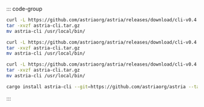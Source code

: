 ::: code-group

  ```bash [ARM Mac]
  curl -L https://github.com/astriaorg/astria/releases/download/cli-v0.4.0/astria-cli-aarch64-apple-darwin.tar.gz > astria-cli.tar.gz
  tar -xvzf astria-cli.tar.gz
  mv astria-cli /usr/local/bin/
  ```

  ```bash [X86_64 Mac]
  curl -L https://github.com/astriaorg/astria/releases/download/cli-v0.4.0/astria-cli-x86_64-apple-darwin.tar.gz > astria-cli.tar.gz
  tar -xvzf astria-cli.tar.gz
  mv astria-cli /usr/local/bin/
  ```

  ```bash [x86_64 Linux]
  curl -L https://github.com/astriaorg/astria/releases/download/cli-v0.4.0/astria-cli-x86_64-unknown-linux-gnu.tar.gz > astria-cli.tar.gz
  tar -xvzf astria-cli.tar.gz
  mv astria-cli /usr/local/bin/
  ```
  
  ```bash [From Source]
  cargo install astria-cli --git=https://github.com/astriaorg/astria --tag=cli-v0.4.0 --locked
  ```

:::

<!-- <Tabs>
  <TabItem value="ARM Mac" label="ARM Mac" default> </TabItem>
  <TabItem value="X86_64 Mac" label="X86_64 Mac"> </TabItem>
  <TabItem value="x86_64 Linux" label="x86_64 Linux"> </TabItem>
  <TabItem value="From Source" label="From Source"> </TabItem>
</Tabs> -->
